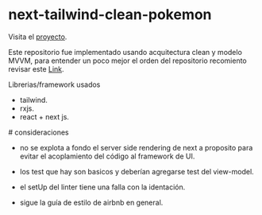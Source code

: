 # next-tailwind-clean-pokemon

Visita el [proyecto](https://nextjs-lileiva.vercel.app/).

Este repositorio fue implementado usando acquitectura clean y modelo MVVM, para entender un poco mejor el orden del repositorio recomiento revisar este [Link](https://medium.com/@rostislavdugin/the-clean-architecture-using-react-and-typescript-a832662af803).

Librerias/framework usados
* tailwind.
* rxjs.
* react + next js.

# consideraciones
* no se explota a fondo el server side rendering de next a proposito para evitar el acoplamiento del código al framework de UI.

* los test que hay son basicos y deberían agregarse test del  view-model.

* el setUp del linter tiene una falla con la identación.

* sigue la guía de estilo de airbnb en general.

